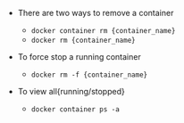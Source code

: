- There are two ways to remove a container
	- `docker container rm {container_name}`
	- `docker rm {container_name}`

- To force stop a running container
	- `docker rm -f {container_name}`

- To view all{running/stopped}
	- `docker container ps -a`

